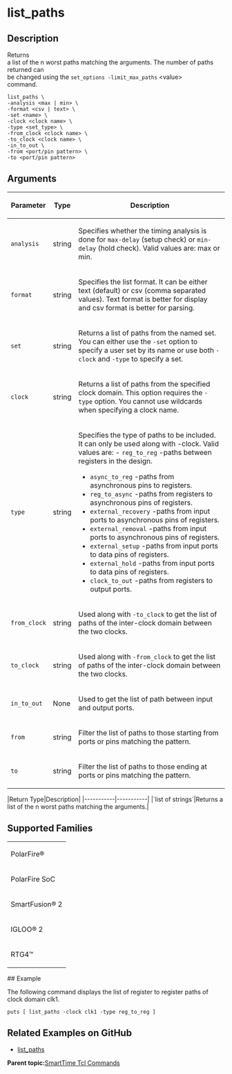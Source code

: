 # list\_paths

## Description

Returns<br /> a list of the n worst paths matching the arguments. The number of paths returned can<br /> be changed using the `set_options -limit_max_paths` &lt;value&gt;<br /> command.

```
list_paths \
-analysis <max | min> \
-format <csv | text> \
-set <name> \
-clock <clock name> \
-type <set_type> \
-from_clock <clock name> \
-to_clock <clock name> \
-in_to_out \
-from <port/pin pattern> \
-to <port/pin pattern>
```

## Arguments

<table id="GUID-B6C12471-841C-4F1F-B40D-C5BCA4CCE7A6"><thead><tr><th>

Parameter

</th><th>

Type

</th><th>

Description

</th></tr></thead><tbody><tr><td>

`analysis`

</td><td>

string

</td><td>

Specifies whether the timing analysis is done for `max-delay` \(setup check\) or `min-delay` \(hold check\). Valid values are: max or min.

</td></tr><tr><td>

`format`

</td><td>

string

</td><td>

Specifies the list format. It can be either text \(default\) or csv \(comma separated values\). Text format is better for display and csv format is better for parsing.

</td></tr><tr><td>

`set`

</td><td>

string

</td><td>

Returns a list of paths from the named set. You can either use the `-set` option to specify a user set by its name or use both `-clock` and `-type` to specify a set.

</td></tr><tr><td>

`clock`

</td><td>

string

</td><td>

Returns a list of paths from the specified clock domain. This option requires the `-type` option. You cannot use wildcards when specifying a clock name.

</td></tr><tr><td>

`type`

</td><td>

string

</td><td>

Specifies the type of paths to be included. It can only be used along with -clock. Valid values are: -   `reg_to_reg` -paths between registers in the design.
-   `async_to_reg` -paths from asynchronous pins to registers.
-   `reg_to_async` -paths from registers to asynchronous pins of registers.
-   `external_recovery` -paths from input ports to asynchronous pins of registers.
-   `external_removal` -paths from input ports to asynchronous pins of registers.
-   `external_setup` -paths from input ports to data pins of registers.
-   `external_hold` -paths from input ports to data pins of registers.
-   `clock_to_out` -paths from registers to output ports.

</td></tr><tr><td>

`from_clock`

</td><td>

string

</td><td>

Used along with `-to_clock` to get the list of paths of the inter-clock domain between the two clocks.

</td></tr><tr><td>

`to_clock`

</td><td>

string

</td><td>

Used along with `-from_clock` to get the list of paths of the inter-clock domain between the two clocks.

</td></tr><tr><td>

`in_to_out`

</td><td>

None

</td><td>

Used to get the list of path between input and output ports.

</td></tr><tr><td>

`from`

</td><td>

string

</td><td>

Filter the list of paths to those starting from ports or pins matching the pattern.

</td></tr><tr><td>

`to`

</td><td>

string

</td><td>

Filter the list of paths to those ending at ports or pins matching the pattern.

</td></tr></tbody>
</table>|Return Type|Description|
|-----------|-----------|
|`list of strings`|Returns a list of the n worst paths matching the arguments.|

## Supported Families

<table id="GUID-56F9E300-6CAB-48D0-9D92-B4EC8F62D904"><tbody><tr><td>

PolarFire®

</td></tr><tr><td>

PolarFire SoC

</td></tr><tr><td>

SmartFusion® 2

</td></tr><tr><td>

IGLOO® 2

</td></tr><tr><td>

RTG4™

</td></tr></tbody>
</table>## Example

The following command displays the list of register to register paths of clock domain clk1.

```
puts [ list_paths -clock clk1 -type reg_to_reg ]
```

## Related Examples on GitHub

-   [list\_paths](https://github.com/MicrochipTech/Libero-SoC-Design-Suite-Tcl-Examples/tree/basic_tcl_examples/SmartTime/list_paths)

**Parent topic:**[SmartTime Tcl Commands](GUID-96623DD0-9D90-4AFA-90C3-B2BAEEE15670.md)

